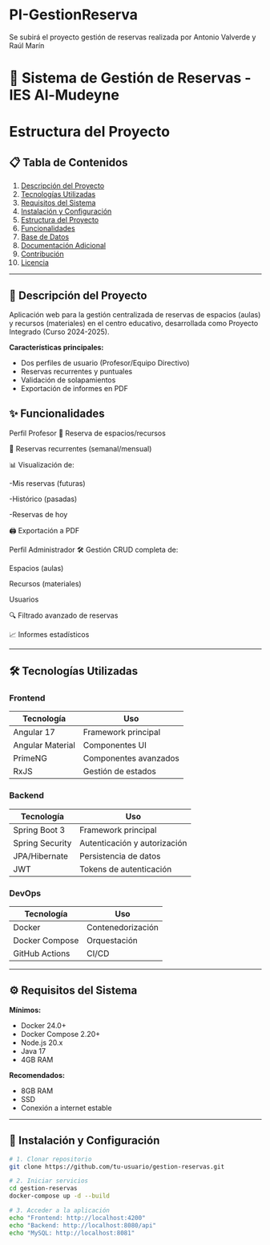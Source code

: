 # PI-GestionReserva
Se subirá el proyecto gestión de reservas realizada por Antonio Valverde y Raúl Marín 

# 🏢 Sistema de Gestión de Reservas - IES Al-Mudeyne

# Estructura del Proyecto
## 📋 Tabla de Contenidos
1. [Descripción del Proyecto](#-descripción-del-proyecto)
2. [Tecnologías Utilizadas](#-tecnologías-utilizadas)
3. [Requisitos del Sistema](#-requisitos-del-sistema)  
4. [Instalación y Configuración](#-instalación-y-configuración)
5. [Estructura del Proyecto](#-estructura-del-proyecto)
6. [Funcionalidades](#-funcionalidades)
7. [Base de Datos](#-base-de-datos)
8. [Documentación Adicional](#-documentación-adicional)
9. [Contribución](#-contribución)
10. [Licencia](#-licencia)

---

## 🏫 Descripción del Proyecto
Aplicación web para la gestión centralizada de reservas de espacios (aulas) y recursos (materiales) en el centro educativo, desarrollada como Proyecto Integrado  (Curso 2024-2025).

**Características principales:**
- Dos perfiles de usuario (Profesor/Equipo Directivo)
- Reservas recurrentes y puntuales
- Validación de solapamientos
- Exportación de informes en PDF

## ✨ Funcionalidades ##
Perfil Profesor
📅 Reserva de espacios/recursos

🔄 Reservas recurrentes (semanal/mensual)

📊 Visualización de:

 -Mis reservas (futuras)

 -Histórico (pasadas)

 -Reservas de hoy

🖨️ Exportación a PDF

Perfil Administrador
🛠️ Gestión CRUD completa de:

Espacios (aulas)

Recursos (materiales)

Usuarios

🔍 Filtrado avanzado de reservas

📈 Informes estadísticos

---

## 🛠️ Tecnologías Utilizadas

### Frontend
| Tecnología | Uso |
|------------|-----|
| Angular 17 | Framework principal |
| Angular Material | Componentes UI |
| PrimeNG | Componentes avanzados |
| RxJS | Gestión de estados |

### Backend
| Tecnología | Uso |
|------------|-----|
| Spring Boot 3 | Framework principal |
| Spring Security | Autenticación y autorización |
| JPA/Hibernate | Persistencia de datos |
| JWT | Tokens de autenticación |

### DevOps
| Tecnología | Uso |
|------------|-----|
| Docker | Contenedorización |
| Docker Compose | Orquestación |
| GitHub Actions | CI/CD |

---

## ⚙️ Requisitos del Sistema

**Mínimos:**
- Docker 24.0+
- Docker Compose 2.20+
- Node.js 20.x
- Java 17
- 4GB RAM

**Recomendados:**
- 8GB RAM
- SSD
- Conexión a internet estable

---

## 🚀 Instalación y Configuración

```bash
# 1. Clonar repositorio
git clone https://github.com/tu-usuario/gestion-reservas.git

# 2. Iniciar servicios
cd gestion-reservas
docker-compose up -d --build

# 3. Acceder a la aplicación
echo "Frontend: http://localhost:4200"
echo "Backend: http://localhost:8080/api"
echo "MySQL: http://localhost:8081"
